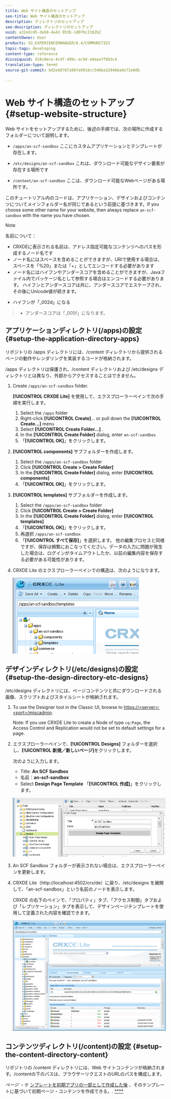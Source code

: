 ```yaml
---
title: Web サイト構造のセットアップ
seo-title: Web サイト構造のセットアップ
description: ディレクトリのセットアップ
seo-description: ディレクトリのセットアップ
uuid: a31edcd5-dab8-4a42-953b-1d076c2182b2
contentOwner: User
products: SG_EXPERIENCEMANAGER/6.4/COMMUNITIES
topic-tags: developing
content-type: reference
discoiquuid: d18c0ece-4c4f-499c-ac94-a9aaa7f883c4
translation-type: tm+mt
source-git-commit: bd2eb8787a98fa9910cc540ba329466a0e72e0db

---
```



# Web サイト構造のセットアップ {#setup-website-structure}

Web サイトをセットアップするために、後述の手順では、次の場所に作成するフォルダーについて説明します。

* `/apps/an-scf-sandbox`
ここにカスタムアプリケーションとテンプレートが存在します。

* `/etc/designs/an-scf-sandbox`
これは、ダウンロード可能なデザイン要素が存在する場所です

* `/content/an-scf-sandbox`
ここは、ダウンロード可能なWebページがある場所です。

このチュートリアル内のコードは、アプリケーション、デザインおよびコンテンツについてメインフォルダー名が同じであるという前提に基づきます。If you choose some other name for your website, then always replace `an-scf-sandbox` with the name you have chosen.

>[!NOTE]
>
>名前について：
>
>* CRXDEに表示される名前は、アドレス指定可能なコンテンツへのパスを形成するノード名です
>* ノード名にはスペースを含めることができますが、URIで使用する場合は、スペースを「%20」または「+」としてエンコードする必要があります
>* ノード名にはハイフンやアンダースコアを含めることができますが、Javaファイル内でパッケージ名として参照する場合はエンコードする必要があります。 ハイフンとアンダースコアは共に、アンダースコアでエスケープされ、その後にUnicode値が続きます。
   >
   >   
   * ハイフンが「_002d」になる
   >   * アンダースコアは「_005f」になります。


## アプリケーションディレクトリ(/apps)の設定 {#setup-the-application-directory-apps}

リポジトリの /apps ディレクトリには、/content ディレクトリから提供されるページの動作やレンダリングを実装するコードが格納されます。

/apps ディレクトリは保護され、/content ディレクトリおよび /etc/designs ディレクトリとは異なり、外部からアクセスすることはできません。

1. Create `/apps/an-scf-sandbox` folder.

   **[!UICONTROL CRXDE Lite]** を使用して、エクスプローラーペインで次の手順を実行します。

   1. Select the `/apps` folder
   1. Right-click **[!UICONTROL Create]**... or pull down the **[!UICONTROL Create...]** menu
   1. Select **[!UICONTROL Create Folder...]** .
   1. In the **[!UICONTROL Create Folder]** dialog, enter `an-scf-sandbox`
   1. 「**[!UICONTROL OK]**」をクリックします。

1. **[!UICONTROL components]** サブフォルダーを作成します。

   1. Select the `/apps/an-scf-sandbox` folder
   1. Click **[!UICONTROL Create > Create Folder]**
   1. In the **[!UICONTROL Create Folder]** dialog, enter **[!UICONTROL components]**
   1. 「**[!UICONTROL OK]**」をクリックします。

1. **[!UICONTROL templates]** サブフォルダーを作成します。

   1. Select the `/apps/an-scf-sandbox` folder
   1. Click **[!UICONTROL Create > Create Folder]**
   1. In the **[!UICONTROL Create Folder]** dialog, enter **[!UICONTROL templates]**
   1. 「**[!UICONTROL OK]**」をクリックします。
   1. 再選択 `/apps/an-scf-sandbox`
   1. 「**[!UICONTROL すべて保存]**」を選択します。
   他の編集プロセスと同様ですが、保存は頻繁におこなってください。データの入力に問題が発生した場合は、ログインがタイムアウトしたか、以前の編集内容を保存する必要がある可能性があります。

1. CRXDE Lite のエクスプローラーペインでの構造は、次のようになります。

   ![chlimage_1-44](assets/chlimage_1-44.png)

## デザインディレクトリ(/etc/designs)の設定 {#setup-the-design-directory-etc-designs}

/etc/designs ディレクトリには、ページコンテンツと共にダウンロードされる画像、スクリプトおよびスタイルシートが格納されます。

1. To use the Designer tool in the Classic UI, browse to [https://&lt;server>:&lt;port>/miscadmin](http://localhost:4502/miscadmin).

   Note: If you use CRXDE Lite to create a Node of type `cq:Page`, the Access Control and Replication would not be set to default settings for a page.

1. エクスプローラーペインで、**[!UICONTROL Designs]** フォルダーを選択し、**[!UICONTROL 新規／新しいページ]**&#x200B;をクリックします。

   次のように入力します。

   * Title: **An SCF Sandbox**
   * 名前：**an-scf-sandbox**
   * Select **Design Page Template**
   「**[!UICONTROL 作成]**」をクリックします。

   ![chlimage_1-45](assets/chlimage_1-45.png)

1. An SCF Sandbox フォルダーが表示されない場合は、エクスプローラーペインを更新します。

1. CRXDE Lite（http://localhost:4502/crx/de）に戻り、/etc/designs を展開して、「an-scf-sandbox」という名前のノードを表示します。

   CRXDE の右下のペインで、「プロパティ」タブ、「アクセス制御」タブおよび「レプリケーション」タブを表示して、デザインページテンプレートを使用して定義された内容を確認できます。

   ![chlimage_1-46](assets/chlimage_1-46.png)

## コンテンツディレクトリ(/content)の設定 {#setup-the-content-directory-content}

リポジトリの /content ディレクトリには、Web サイトコンテンツが格納されます。/contentの下のパスは、ブラウザーリクエストのURLのパスを構成します。

*ページ* ・テ [ンプレートを初期アプリの一部として作成した後](initial-app.md#createthepagetemplate) 、そのテンプレートに基づいて初期ページ・コンテンツを作成できる。. [****](initial-app.md)
